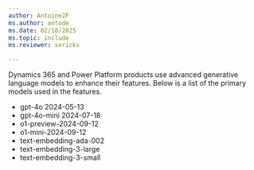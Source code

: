 ```yaml
---
author: Antoine2F
ms.author: antode
ms.date: 02/18/2025
ms.topic: include
ms.reviewer: sericks

---
```


Dynamics 365 and Power Platform products use advanced generative language models to enhance their features. Below is a list of the primary models used in the features.

- gpt-4o 2024-05-13
- gpt-4o-mini  2024-07-18
- o1-preview-2024-09-12
- o1-mini-2024-09-12
- text-embedding-ada-002
- text-embedding-3-large
- text-embedding-3-small
